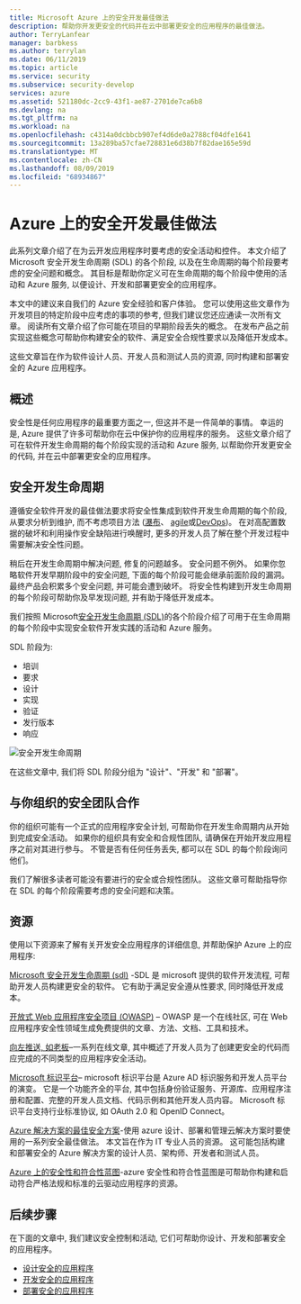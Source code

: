 ```yaml
---
title: Microsoft Azure 上的安全开发最佳做法
description: 帮助你开发更安全的代码并在云中部署更安全的应用程序的最佳做法。
author: TerryLanfear
manager: barbkess
ms.author: terrylan
ms.date: 06/11/2019
ms.topic: article
ms.service: security
ms.subservice: security-develop
services: azure
ms.assetid: 521180dc-2cc9-43f1-ae87-2701de7ca6b8
ms.devlang: na
ms.tgt_pltfrm: na
ms.workload: na
ms.openlocfilehash: c4314a0dcbbcb907ef4d6de0a2788cf04dfe1641
ms.sourcegitcommit: 13a289ba57cfae728831e6d38b7f82dae165e59d
ms.translationtype: MT
ms.contentlocale: zh-CN
ms.lasthandoff: 08/09/2019
ms.locfileid: "68934867"
---
```

# <a name="secure-development-best-practices-on-azure"></a>Azure 上的安全开发最佳做法
此系列文章介绍了在为云开发应用程序时要考虑的安全活动和控件。 本文介绍了 Microsoft 安全开发生命周期 (SDL) 的各个阶段, 以及在生命周期的每个阶段要考虑的安全问题和概念。 其目标是帮助你定义可在生命周期的每个阶段中使用的活动和 Azure 服务, 以便设计、开发和部署更安全的应用程序。

本文中的建议来自我们的 Azure 安全经验和客户体验。 您可以使用这些文章作为开发项目的特定阶段中应考虑的事项的参考, 但我们建议您还应通读一次所有文章。 阅读所有文章介绍了你可能在项目的早期阶段丢失的概念。 在发布产品之前实现这些概念可帮助你构建安全的软件、满足安全合规性要求以及降低开发成本。

这些文章旨在作为软件设计人员、开发人员和测试人员的资源, 同时构建和部署安全的 Azure 应用程序。

## <a name="overview"></a>概述

安全性是任何应用程序的最重要方面之一, 但这并不是一件简单的事情。 幸运的是, Azure 提供了许多可帮助你在云中保护你的应用程序的服务。 这些文章介绍了可在软件开发生命周期的每个阶段实现的活动和 Azure 服务, 以帮助你开发更安全的代码, 并在云中部署更安全的应用程序。

## <a name="security-development-lifecycle"></a>安全开发生命周期

遵循安全软件开发的最佳做法要求将安全性集成到软件开发生命周期的每个阶段, 从要求分析到维护, 而不考虑项目方法 ([瀑布](https://en.wikipedia.org/wiki/Waterfall_model)、 [agile](https://en.wikipedia.org/wiki/Agile_software_development)或[DevOps](https://en.wikipedia.org/wiki/DevOps))。 在对高配置数据的破坏和利用操作安全缺陷进行唤醒时, 更多的开发人员了解在整个开发过程中需要解决安全性问题。

稍后在开发生命周期中解决问题, 修复的问题越多。 安全问题不例外。 如果你忽略软件开发早期阶段中的安全问题, 下面的每个阶段可能会继承前面阶段的漏洞。 最终产品会积累多个安全问题, 并可能会遭到破坏。 将安全性构建到开发生命周期的每个阶段可帮助你及早发现问题, 并有助于降低开发成本。

我们按照 Microsoft[安全开发生命周期 (SDL)](https://msdn.microsoft.com/library/windows/desktop/84aed186-1d75-4366-8e61-8d258746bopq.aspx)的各个阶段介绍了可用于在生命周期的每个阶段中实现安全软件开发实践的活动和 Azure 服务。

SDL 阶段为:

  - 培训
  - 要求
  - 设计
  - 实现
  - 验证
  - 发行版本
  - 响应

![安全开发生命周期](./media/secure-dev-overview/01-sdl-phase.png)

在这些文章中, 我们将 SDL 阶段分组为 "设计"、"开发" 和 "部署"。

## <a name="engage-your-organizations-security-team"></a>与你组织的安全团队合作

你的组织可能有一个正式的应用程序安全计划, 可帮助你在开发生命周期内从开始到完成安全活动。 如果你的组织具有安全和合规性团队, 请确保在开始开发应用程序之前对其进行参与。 不管是否有任何任务丢失, 都可以在 SDL 的每个阶段询问他们。

我们了解很多读者可能没有要进行的安全或合规性团队。 这些文章可帮助指导你在 SDL 的每个阶段需要考虑的安全问题和决策。

## <a name="resources"></a>资源

使用以下资源来了解有关开发安全应用程序的详细信息, 并帮助保护 Azure 上的应用程序:

[Microsoft 安全开发生命周期 (sdl)](https://msdn.microsoft.com/library/windows/desktop/84aed186-1d75-4366-8e61-8d258746bopq.aspx) -SDL 是 microsoft 提供的软件开发流程, 可帮助开发人员构建更安全的软件。 它有助于满足安全遵从性要求, 同时降低开发成本。

[开放式 Web 应用程序安全项目 (OWASP)](https://www.owasp.org/index.php/Main_Page) – OWASP 是一个在线社区, 可在 Web 应用程序安全性领域生成免费提供的文章、方法、文档、工具和技术。

[向左推送, 如老板](https://code.likeagirl.io/pushing-left-like-a-boss-part-1-80f1f007da95?WT.mc_id=docs-blog-tajanca)–一系列在线文章, 其中概述了开发人员为了创建更安全的代码而应完成的不同类型的应用程序安全活动。

[Microsoft 标识平台](../../active-directory/develop/index.yml)– microsoft 标识平台是 Azure AD 标识服务和开发人员平台的演变。 它是一个功能齐全的平台, 其中包括身份验证服务、开源库、应用程序注册和配置、完整的开发人员文档、代码示例和其他开发人员内容。 Microsoft 标识平台支持行业标准协议, 如 OAuth 2.0 和 OpenID Connect。

[Azure 解决方案的最佳安全方案](https://azure.microsoft.com/resources/security-best-practices-for-azure-solutions/)-使用 azure 设计、部署和管理云解决方案时要使用的一系列安全最佳做法。 本文旨在作为 IT 专业人员的资源。 这可能包括构建和部署安全的 Azure 解决方案的设计人员、架构师、开发者和测试人员。

[Azure 上的安全性和符合性蓝图](https://servicetrust.microsoft.com/ViewPage/BlueprintOverview)-azure 安全性和符合性蓝图是可帮助你构建和启动符合严格法规和标准的云驱动应用程序的资源。

## <a name="next-steps"></a>后续步骤
在下面的文章中, 我们建议安全控制和活动, 它们可帮助你设计、开发和部署安全的应用程序。

- [设计安全的应用程序](secure-design.md)
- [开发安全的应用程序](secure-develop.md)
- [部署安全的应用程序](secure-deploy.md)
